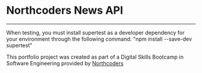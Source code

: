 # Northcoders News API

---

When testing, you must install supertest as a developer dependency for your environment through the following command: "npm install --save-dev supertest"

This portfolio project was created as part of a Digital Skills Bootcamp in Software Engineering provided by [Northcoders](https://northcoders.com/)
